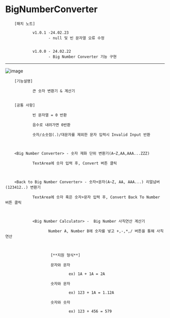 # BigNumberConverter
        [패치 노트]
        
                v1.0.1 -24.02.23 
                       - null 및 빈 문자열 오류 수정


                v1.0.0 - 24.02.22
                       - Big Number Converter 기능 구현

-------------------------------------------------------------------------------------
  ![image](https://github.com/kastro723/BigNumberConverter/assets/55536937/a4905da8-4089-4f6f-8885-118a33000a54)

        [기능설명]
        
                큰 숫자 변환기 & 계산기


        [공통 사항]
                
                빈 문자열 = 0 반환

                음수로 내려가면 0반환
                
                숫자/소숫점(.)/대문자를 제외한 문자 입력시 Invalid Input 반환


        
        <Big Number Converter> - 숫자 재화 단위 변환기(A~Z,AA,AAA...ZZZ)
    
                TextArea에 숫자 입력 후, Convert 버튼 클릭


                        
        <Back to Big Number Converter> - 숫자+문자(A~Z, AA, AAA...) 리얼넘버(123412..) 변환기

                TextArea에 숫자 혹은 숫자+문자 입력 후, Convert Back To Number 버튼 클릭

                        
                
                <Big Number Calculator> -  Big Number 사칙연산 계산기

                       Number A, Number B에 숫자를 넣고 +,-,*,/ 버튼을 통해 사칙연산
                        


                        [**지원 형식**]
        
                        문자와 문자 
                
                                ex) 1A + 1A = 2A
                        
                        숫자와 문자
                
                                ex) 123 + 1A = 1.12A
                        
                        숫자와 숫자
                
                                ex) 123 + 456 = 579
                                
